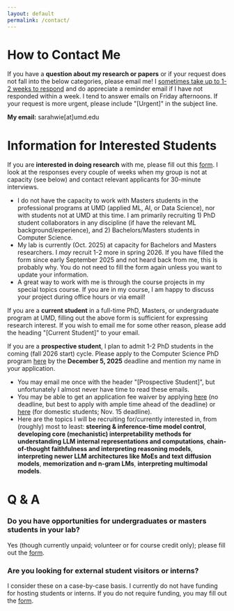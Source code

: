 ```yaml
---
layout: default
permalink: /contact/
---
```


# How to Contact Me

If you have a **question about my research or papers** or if your request does not fall into the below categories, please email me!
I [sometimes take up to 1-2 weeks to respond](https://www.nature.com/articles/d41586-024-02381-x.pdf) and do appreciate a reminder email if I have not responded within a week. I tend to answer emails on Friday afternoons. If your request is more urgent, please include "[Urgent]" in the subject line.

**My email:** <span id="email" class="copy-email" style="cursor:pointer;">sarahwie\[at\]umd.edu</span>

# Information for Interested Students

If you are **interested in doing research** with me, please fill out this [form](https://forms.gle/cBdPbjnsp6KENGsdA). I look at the responses every couple of weeks when my group is not at capacity (see below) and contact relevant applicants for 30-minute interviews.
- I do not have the capacity to work with Masters students in the professional programs at UMD (applied ML, AI, or Data Science), nor with students not at UMD at this time. I am primarily recruiting 1) PhD student collaborators in any discipline (if have the relevant ML background/experience), and 2) Bachelors/Masters students in Computer Science.
- My lab is currently (Oct. 2025) at capacity for Bachelors and Masters researchers. I *may* recruit 1-2 more in spring 2026. If you have filled the form since early September 2025 and not heard back from me, this is probably why. You do not need to fill the form again unless you want to update your information.
- A great way to work with me is through the course projects in my special topics course. If you are in my course, I am happy to discuss your project during office hours or via email!

If you are a **current student** in a full-time PhD, Masters, or undergraduate program at UMD, filling out the above form is sufficient for expressing research interest. If you wish to email me for some other reason, please add the heading "[Current Student]" to your email.

If you are a **prospective student**, I plan to admit 1-2 PhD students in the coming (fall 2026 start) cycle. Please apply to the Computer Science PhD program [here](https://www.cs.umd.edu/grad/apply) by the **December 5, 2025** deadline and mention my name in your application.
- You may email me once with the header "[Prospective Student]", but unfortunately I almost never have time to read these emails.
- You may be able to get an application fee waiver by applying [here](https://gradschool.umd.edu/feewaiverinformation) (no deadline, but best to apply with ample time ahead of the deadline) or [here](https://btaa.org/resources-for/students/freeapp/introduction) (for domestic students; Nov. 15 deadline).
- Here are the topics I will be recruiting for/currently interested in, from (roughly) most to least: **steering & inference-time model control**, **developing core (mechanistic) interpretability methods for understanding LLM internal representations and computations**, **chain-of-thought faithfulness and interpreting reasoning models**, **interpreting newer LLM architectures like MoEs and text diffusion models**, **memorization and n-gram LMs**, **interpreting multimodal models**.

# Q & A
<!-- 
### Will you be accepting PhD students for fall 2026? 

Yes; 1-2. Please apply to the Computer Science PhD program by the December deadline and mention my name in your application. Please also note that you may be able to get an application fee waiver, but that can take some time, so I recommend requesting it if you are eligible ahead of the deadline. You may email me once with the header "[Prospective Student]", but unfortunately I generally do not have time to read and respond to these emails. -->

### Do you have opportunities for undergraduates or masters students in your lab?

Yes (though currently unpaid; volunteer or for course credit only); please fill out the [form](https://forms.gle/cBdPbjnsp6KENGsdA).

### Are you looking for external student visitors or interns? 

I consider these on a case-by-case basis. I currently do not have funding for hosting students or interns. If you do not require funding, you may fill out the [form](https://forms.gle/cBdPbjnsp6KENGsdA).